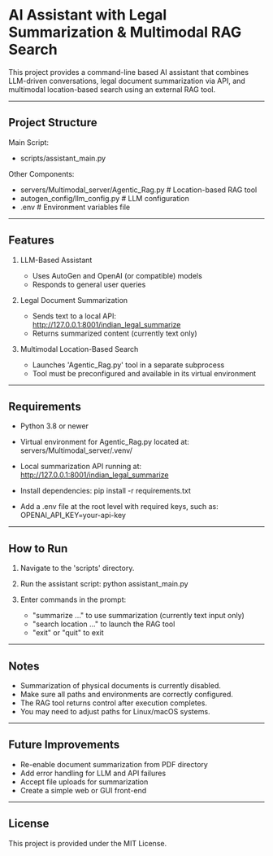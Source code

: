 AI Assistant with Legal Summarization & Multimodal RAG Search
=============================================================

This project provides a command-line based AI assistant that combines
LLM-driven conversations, legal document summarization via API, and
multimodal location-based search using an external RAG tool.

-------------------------------------------------------------
Project Structure
-------------------------------------------------------------

Main Script:
- scripts/assistant_main.py

Other Components:
- servers/Multimodal_server/Agentic_Rag.py     # Location-based RAG tool
- autogen_config/llm_config.py                 # LLM configuration
- .env                                         # Environment variables file

-------------------------------------------------------------
Features
-------------------------------------------------------------

1. LLM-Based Assistant
   - Uses AutoGen and OpenAI (or compatible) models
   - Responds to general user queries

2. Legal Document Summarization
   - Sends text to a local API: http://127.0.0.1:8001/indian_legal_summarize
   - Returns summarized content (currently text only)

3. Multimodal Location-Based Search
   - Launches 'Agentic_Rag.py' tool in a separate subprocess
   - Tool must be preconfigured and available in its virtual environment

-------------------------------------------------------------
Requirements
-------------------------------------------------------------

- Python 3.8 or newer
- Virtual environment for Agentic_Rag.py located at:
  servers/Multimodal_server/.venv/

- Local summarization API running at:
  http://127.0.0.1:8001/indian_legal_summarize

- Install dependencies:
  pip install -r requirements.txt

- Add a .env file at the root level with required keys, such as:
  OPENAI_API_KEY=your-api-key

-------------------------------------------------------------
How to Run
-------------------------------------------------------------

1. Navigate to the 'scripts' directory.

2. Run the assistant script:
   python assistant_main.py

3. Enter commands in the prompt:
   - "summarize ..." to use summarization (currently text input only)
   - "search location ..." to launch the RAG tool
   - "exit" or "quit" to exit

-------------------------------------------------------------
Notes
-------------------------------------------------------------

- Summarization of physical documents is currently disabled.
- Make sure all paths and environments are correctly configured.
- The RAG tool returns control after execution completes.
- You may need to adjust paths for Linux/macOS systems.

-------------------------------------------------------------
Future Improvements
-------------------------------------------------------------

- Re-enable document summarization from PDF directory
- Add error handling for LLM and API failures
- Accept file uploads for summarization
- Create a simple web or GUI front-end

-------------------------------------------------------------
License
-------------------------------------------------------------

This project is provided under the MIT License.
